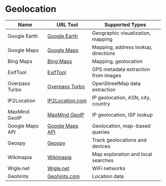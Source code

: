 # Geolocation

| Name              | URL Tool                                      | Supported Types                        |
|-------------------|-----------------------------------------------|----------------------------------------|
| Google Earth      | [Google Earth](https://www.google.com/intl/fr/earth/) | Geographic visualization, mapping    |
| Google Maps       | [Google Maps](https://www.google.com/maps)    | Mapping, address lookup, directions  |
| Bing Maps         | [Bing Maps](https://www.bing.com/maps)        | Mapping, geolocation                 |
| ExifTool          | [ExifTool](https://exiftool.org/)             | GPS metadata extraction from images   |
| Overpass Turbo    | [Overpass Turbo](https://overpass-turbo.eu/)  | OpenStreetMap data extraction         |
| IP2Location    | [IP2Location.com](https://www.ip2location.com)  | IP geolocation, ASN, city, country         |
| MaxMind GeoIP    | [MaxMind GeoIP](https://www.maxmind.com)  | IP geolocation, ISP lookup        |
| Google Maps API    | [Google Maps API](https://developers.google.com/maps)  | Geolocation, map-based queries         |
| Geospy   | [Geospy](https://geospy.io)  | Track geolocations and devices       |
| Wikimapia    | [Wikimapia](https://wikimapia.org)  | Map exploration and local searches        |
| Wigle.net    | [Wigle.net](https://wigle.net)  | WiFi networks        |
| Geohints    | [Geohints.com](https://wikimapia.org)  | Location data      |
